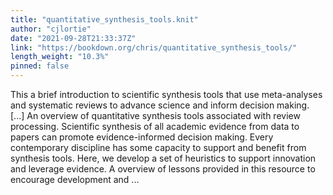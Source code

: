 ```yaml
---
title: "quantitative_synthesis_tools.knit"
author: "cjlortie"
date: "2021-09-28T21:33:37Z"
link: "https://bookdown.org/chris/quantitative_synthesis_tools/"
length_weight: "10.3%"
pinned: false
---
```


This a brief introduction to scientific synthesis tools that use meta-analyses and systematic reviews to advance science and inform decision making. [...] An overview of quantitative synthesis tools associated with review processing. Scientific synthesis of all academic evidence from data to papers can promote evidence-informed decision making. Every contemporary discipline has some capacity to support and benefit from synthesis tools. Here, we develop a set of heuristics to support innovation and leverage evidence. A overview of lessons provided in this resource to encourage development and ...

